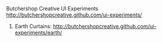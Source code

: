 Butchershop Creative UI Experiments
http://butchershopcreative.github.com/ui-experiments/

1. Earth Curtains: http://butchershopcreative.github.com/ui-experiments/earth/